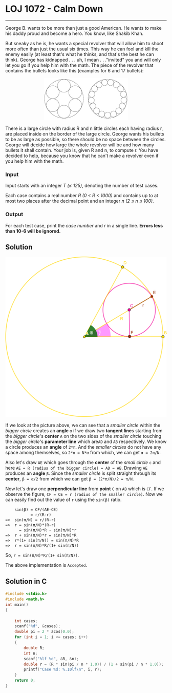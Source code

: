# LOJ 1072 - Calm Down #
---
George B. wants to be more than just a good American. He wants to make his daddy proud and become a hero. You know, like Shakib Khan.

But sneaky as he is, he wants a special revolver that will allow him to shoot more often than just the usual six times. This way he can fool and kill the enemy easily (at least that's what he thinks, and that's the best he can think). George has kidnapped . . . uh, I mean . . ."invited" you and will only let you go if you help him with the math. The piece of the revolver that contains the bullets looks like this (examples for 6 and 17 bullets):

<p align="center"><img src="problem1072.png"></p>

There is a large circle with radius R and n little circles each having radius r, are placed inside on the border of the large circle. George wants his bullets to be as large as possible, so there should be no space between the circles. George will decide how large the whole revolver will be and how many bullets it shall contain. Your job is, given R and n, to compute r. You have decided to help, because you know that he can't make a revolver even if you help him with the math.


### Input

Input starts with an integer _T (≤ 125)_, denoting the number of test cases.

Each case contains a real number _R (0 < R < 1000)_ and contains up to at most two places after the decimal point and an integer _n (2 ≤ n ≤ 100)_.

### Output

For each test case, print the _case number_ and _r_ in a single line. __Errors less than 10-6 will be ignored.__


## Solution ##

<p align="center"><img src="1072.png" height="500"></p>

If we look at the picture above, we can see that a *smaller circle* within the *bigger circle* creates an **angle** `α` if we draw two **tangent line**s starting from the *bigger circle*'s **center** `A` on the two sides of the *smaller circle* touching the *bigger circle*'s **parameter line** which are`AD` and `AB` respectively. We know a circle produces an **angle** of `2*π`. And the *smaller circles* do not have any space among themselves, so `2*π = N*α` from which, we can get `α = 2π/N`. 

Also let's draw `AE` which goes through the **center** of the *small circle* `c` and here `AE = R (radius of the bigger circle) = AD = AB`. Drawing `AE` produces an **angle** `β`. Since the *smaller circle* is split straight through its **center**, `β = α/2` from which we can get `β = (2*π/N)/2 = π/N`.

Now let's draw one **perpendicular line** from **point** `C` on `AB` which is `CF`. If we observe the figure, `CF = CE = r (radius of the smaller circle)`. Now we can easily find out the value of `r` using the `sin(β)` ratio.

```
    sin(β) = CF/(AE-CE) 
           = r/(R-r)
=>  sin(π/N) = r/(R-r)
=>  r = sin(π/N)*(R-r)
      = sin(π/N)*R - sin(π/N)*r
=>  r + sin(π/N)*r = sin(π/N)*R
=>  r*(1+ sin(π/N)) = sin(π/N)*R
=>  r = sin(π/N)*R/(1+ sin(π/N))

```
So, `r = sin(π/N)*R/(1+ sin(π/N))`.

The above implementation is `Accepted`.

## Solution in C ##

```c
#include <stdio.h>
#include <math.h>
int main()
{

    int cases;
    scanf("%d", &cases);
    double pi = 2 * acos(0.0);
    for (int i = 1; i <= cases; i++)
    {
        double R;
        int n;
        scanf("%lf %d", &R, &n);
        double r = (R * sin(pi / n * 1.0)) / (1 + sin(pi / n * 1.0));
        printf("Case %d: %.10lf\n", i, r);
    }
    return 0;
}
```